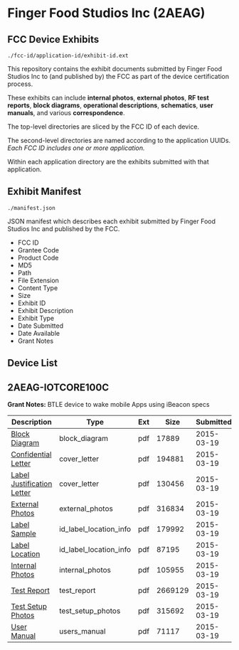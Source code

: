 # Finger Food Studios Inc (2AEAG)
## FCC Device Exhibits

```
./fcc-id/application-id/exhibit-id.ext
```

This repository contains the exhibit documents submitted by Finger Food Studios Inc to (and published by) the FCC as part of the device certification process.

These exhibits can include **internal photos**, **external photos**, **RF test reports**, **block diagrams**, **operational descriptions**, **schematics**, **user manuals**, and various **correspondence**.

The top-level directories are sliced by the FCC ID of each device.

The second-level directories are named according to the application UUIDs. *Each FCC ID includes one or more application.*

Within each application directory are the exhibits submitted with that application. 

## Exhibit Manifest

```
./manifest.json
```

JSON manifest which describes each exhibit submitted by Finger Food Studios Inc and published by the FCC.

- FCC ID
- Grantee Code
- Product Code
- MD5
- Path
- File Extension
- Content Type
- Size
- Exhibit ID
- Exhibit Description
- Exhibit Type
- Date Submitted
- Date Available
- Grant Notes

## Device List
## 2AEAG-IOTCORE100C
**Grant Notes:** BTLE device to wake mobile Apps using iBeacon specs

| Description | Type | Ext | Size | Submitted | Available |
| ----------- | ---- | --- | ---- | --------- | --------- |
| [Block Diagram](2AEAG-IOTCORE100C/2868f4438e9db6c2fcccfc0521331b6c/2560269.pdf) | block_diagram | pdf | 17889 | 2015-03-19 | 2015-03-19 |
| [Confidential Letter](2AEAG-IOTCORE100C/2868f4438e9db6c2fcccfc0521331b6c/2560272.pdf) | cover_letter | pdf | 194881 | 2015-03-19 | 2015-03-19 |
| [Label Justification Letter](2AEAG-IOTCORE100C/2868f4438e9db6c2fcccfc0521331b6c/2560275.pdf) | cover_letter | pdf | 130456 | 2015-03-19 | 2015-03-19 |
| [External Photos](2AEAG-IOTCORE100C/2868f4438e9db6c2fcccfc0521331b6c/2560271.pdf) | external_photos | pdf | 316834 | 2015-03-19 | 2015-03-19 |
| [Label Sample](2AEAG-IOTCORE100C/2868f4438e9db6c2fcccfc0521331b6c/2560270.pdf) | id_label_location_info | pdf | 179992 | 2015-03-19 | 2015-03-19 |
| [Label Location](2AEAG-IOTCORE100C/2868f4438e9db6c2fcccfc0521331b6c/2560274.pdf) | id_label_location_info | pdf | 87195 | 2015-03-19 | 2015-03-19 |
| [Internal Photos](2AEAG-IOTCORE100C/2868f4438e9db6c2fcccfc0521331b6c/2560273.pdf) | internal_photos | pdf | 105955 | 2015-03-19 | 2015-03-19 |
| [Test Report](2AEAG-IOTCORE100C/2868f4438e9db6c2fcccfc0521331b6c/2560277.pdf) | test_report | pdf | 2669129 | 2015-03-19 | 2015-03-19 |
| [Test Setup Photos](2AEAG-IOTCORE100C/2868f4438e9db6c2fcccfc0521331b6c/2560276.pdf) | test_setup_photos | pdf | 315692 | 2015-03-19 | 2015-03-19 |
| [User Manual](2AEAG-IOTCORE100C/2868f4438e9db6c2fcccfc0521331b6c/2560278.pdf) | users_manual | pdf | 71117 | 2015-03-19 | 2015-03-19 |
